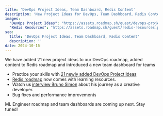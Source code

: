 ```yaml
---
title: 'DevOps Project Ideas, Team Dashboard, Redis Content'
description: 'New Project Ideas for DevOps, Team Dashboard, Redis Content'
images:
  "DevOps Project Ideas": "https://assets.roadmap.sh/guest/devops-project-ideas.png"
  "Redis Resources": "https://assets.roadmap.sh/guest/redis-resources.png"
seo:
  title: 'DevOps Project Ideas, Team Dashboard, Redis Content'
  description: ''
date: 2024-10-16
---
```


We have added 21 new project ideas to our DevOps roadmap, added content to Redis roadmap and introduced a new team dashboard for teams

- Practice your skills with [21 newly added DevOps Project Ideas](https://roadmap.sh/devops)
- [Redis roadmap](https://roadmap.sh/redis) now comes with learning resources.
- Watch us [interview Bruno Simon](https://www.youtube.com/watch?v=IQK9T05BsOw) about his journey as a creative developer.
- Bug fixes and performance improvements

ML Engineer roadmap and team dashboards are coming up next. Stay tuned!